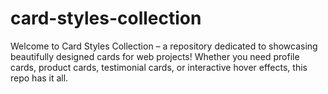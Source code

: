 # card-styles-collection
Welcome to Card Styles Collection – a repository dedicated to showcasing beautifully designed cards for web projects! Whether you need profile cards, product cards, testimonial cards, or interactive hover effects, this repo has it all.
